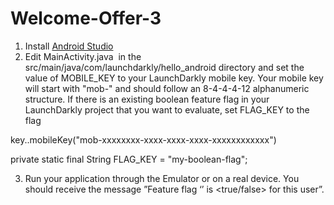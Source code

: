 # Welcome-Offer-3

1. Install [Android Studio](url)
2. Edit MainActivity.java  in the src/main/java/com/launchdarkly/hello_android directory and set the value of MOBILE_KEY to your LaunchDarkly mobile key. Your mobile key will start with "mob-" and should follow an 8-4-4-4-12 alphanumeric structure. If there is an existing boolean feature flag in your LaunchDarkly project that you want to evaluate, set FLAG_KEY to the flag 

  key..mobileKey("mob-xxxxxxxx-xxxx-xxxx-xxxx-xxxxxxxxxxxx")

  private static final String FLAG_KEY = "my-boolean-flag";
  
3. Run your application through the Emulator or on a real device.
You should receive the message ”Feature flag ‘’ is <true/false> for this user”.
